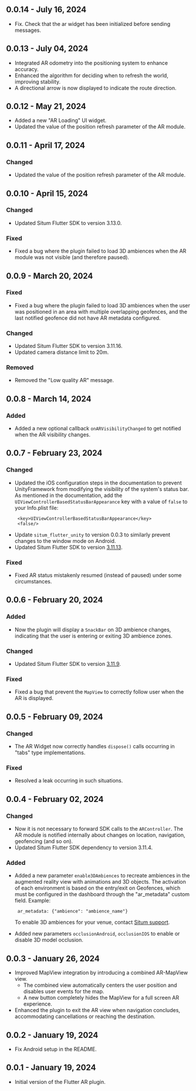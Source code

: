 ## 0.0.14 - July 16, 2024

- Fix. Check that the ar widget has been initialized before sending messages.

## 0.0.13 - July 04, 2024

- Integrated AR odometry into the positioning system to enhance accuracy.
- Enhanced the algorithm for deciding when to refresh the world, improving stability.
- A directional arrow is now displayed to indicate the route direction.

## 0.0.12 - May 21, 2024

- Added a new "AR Loading" UI widget.
- Updated the value of the position refresh parameter of the AR module.

## 0.0.11 - April 17, 2024

### Changed

- Updated the value of the position refresh parameter of the AR module.

## 0.0.10 - April 15, 2024

### Changed

- Updated Situm Flutter SDK to version 3.13.0.

### Fixed

- Fixed a bug where the plugin failed to load 3D ambiences when the AR module was not visible (and
  therefore paused).

## 0.0.9 - March 20, 2024

### Fixed

- Fixed a bug where the plugin failed to load 3D ambiences when the user was positioned in an
  area with multiple overlapping geofences, and the last notified geofence did not have AR metadata
  configured.

### Changed

- Updated Situm Flutter SDK to version 3.11.16.
- Updated camera distance limit to 20m.

### Removed

- Removed the "Low quality AR" message.

## 0.0.8 - March 14, 2024

### Added

- Added a new optional callback `onARVisibilityChanged` to get notified when the AR visibility
  changes.

## 0.0.7 - February 23, 2024

### Changed

- Updated the iOS configuration steps in the documentation to prevent UnityFramework from modifying
  the visibility of the system's status bar. As mentioned in the documentation, add the
  `UIViewControllerBasedStatusBarAppearance` key with a value of `false` to your Info.plist file:
  ```
   <key>UIViewControllerBasedStatusBarAppearance</key>
   <false/>
  ```
- Update `situm_flutter_unity` to version 0.0.3 to similarly prevent changes to the window mode on
  Android.
- Updated Situm Flutter SDK to
  version [3.11.13](https://situm.com/docs/flutter-sdk-changelog/#version-31113--february-23-2024).

### Fixed

- Fixed AR status mistakenly resumed (instead of paused) under some circumstances.

## 0.0.6 - February 20, 2024

### Added

- Now the plugin will display a `SnackBar` on 3D ambience changes, indicating that the user is
  entering or exiting 3D ambience zones.

### Changed

- Updated Situm Flutter SDK to
  version [3.11.9](https://situm.com/docs/flutter-sdk-changelog/#version-3119--february-16-2024).

### Fixed

- Fixed a bug that prevent the `MapView` to correctly follow user when the AR is displayed.

## 0.0.5 - February 09, 2024

### Changed

- The AR Widget now correctly handles `dispose()` calls occurring in "tabs" type implementations.

### Fixed

- Resolved a leak occurring in such situations.

## 0.0.4 - February 02, 2024

### Changed

- Now it is not necessary to forward SDK calls to the `ARController`. The AR module is notified
  internally about changes on location, navigation, geofencing (and so on).
- Updated Situm Flutter SDK dependency to version 3.11.4.

### Added

- Added a new parameter `enable3DAmbiences` to recreate ambiences in the augmented reality view with
  animations and 3D objects. The activation of each environment is based on the entry/exit on
  Geofences, which must be configured in the dashboard through the "ar_metadata" custom field.
  Example:

  ```
   ar_metadata: {"ambience": "ambience_name"}
  ```

  To enable 3D ambiences for your venue, contact [Situm support](mailto:support@situm.com).

- Added new parameters `occlusionAndroid`, `occlusionIOS` to enable or disable 3D model occlusion.

## 0.0.3 - January 26, 2024

- Improved MapView integration by introducing a combined AR-MapView view.
  - The combined view automatically centers the user position and disables user events for the
    map.
  - A new button completely hides the MapView for a full screen AR experience.
- Enhanced the plugin to exit the AR view when navigation concludes, accommodating cancellations or
  reaching the destination.

## 0.0.2 - January 19, 2024

- Fix Android setup in the README.

## 0.0.1 - January 19, 2024

- Initial version of the Flutter AR plugin.

